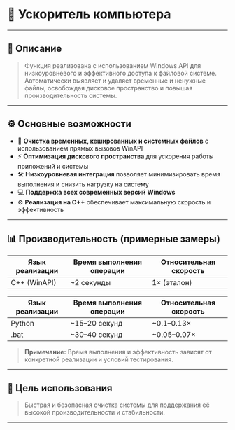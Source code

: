 # 🚀 Ускоритель компьютера

---

## 📝 Описание

> Функция реализована с использованием Windows API для низкоуровневого и эффективного доступа к файловой системе.  
> Автоматически выявляет и удаляет временные и ненужные файлы, освобождая дисковое пространство и повышая производительность системы.

---

## ⚙️ Основные возможности

- 🧹 **Очистка временных, кешированных и системных файлов** с использованием прямых вызовов WinAPI  
- ⚡ **Оптимизация дискового пространства** для ускорения работы приложений и системы  
- 🛠 **Низкоуровневая интеграция** позволяет минимизировать время выполнения и снизить нагрузку на систему  
- 💻 **Поддержка всех современных версий Windows**  
- ⚙️ **Реализация на C++** обеспечивает максимальную скорость и эффективность

---

## 📊 Производительность (примерные замеры)

| Язык реализации | Время выполнения операции | Относительная скорость |
|-----------------|---------------------------|-----------------------|
| C++ (WinAPI)    | ~2 секунды                | 1× (эталон)           |

| Язык реализации | Время выполнения операции | Относительная скорость |
|-----------------|---------------------------|-----------------------|
| Python          | ~15–20 секунд             | ~0.1–0.13×            |
| .bat            | ~30–40 секунд             | ~0.05–0.07×           |

> **Примечание:** Время выполнения и эффективность зависят от конкретной реализации и условий тестирования.

---

## 🎯 Цель использования

> Быстрая и безопасная очистка системы для поддержания её высокой производительности и стабильности.

---
